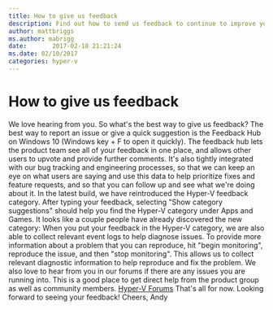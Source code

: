 ```yaml
---
title: How to give us feedback
description: Find out how to send us feedback to continue to improve your virtual machine management.
author: mattbriggs
ms.author: mabrigg
date:       2017-02-10 21:21:24
ms.date: 02/10/2017
categories: hyper-v
---
```

# How to give us feedback

We love hearing from you. So what's the best way to give us feedback? The best way to report an issue or give a quick suggestion is the Feedback Hub on Windows 10 (Windows key + F to open it quickly). The feedback hub lets the product team see all of your feedback in one place, and allows other users to upvote and provide further comments. It's also tightly integrated with our bug tracking and engineering processes, so that we can keep an eye on what users are saying and use this data to help prioritize fixes and feature requests, and so that you can follow up and see what we're doing about it. In the latest build, we have reintroduced the Hyper-V feedback category. After typing your feedback, selecting "Show category suggestions" should help you find the Hyper-V category under Apps and Games. It looks like a couple people have already discovered the new category: <!--[![Hyper-V feedback](https://msdnshared.blob.core.windows.net/media/2017/02/feedback10.png)](https://msdnshared.blob.core.windows.net/media/2017/02/feedback10.png)--> When you put your feedback in the Hyper-V category, we are also able to collect relevant event logs to help diagnose issues. To provide more information about a problem that you can reproduce, hit "begin monitoring", reproduce the issue, and then "stop monitoring". This allows us to collect relevant diagnostic information to help reproduce and fix the problem. <!--[![Begin monitoring](https://msdnshared.blob.core.windows.net/media/2017/02/feedback11.png)](https://msdnshared.blob.core.windows.net/media/2017/02/feedback11.png) --> We also love to hear from you in our forums if there are any issues you are running into. This is a good place to get direct help from the product group as well as community members. [Hyper-V Forums](https://social.technet.microsoft.com/Forums/windowsserver/en-US/home?forum=winserverhyperv) <!--[![Hyper-V Forums](https://msdnshared.blob.core.windows.net/media/2017/02/feedback12.png)](https://msdnshared.blob.core.windows.net/media/2017/02/feedback12.png)--> That's all for now. Looking forward to seeing your feedback! Cheers, Andy
